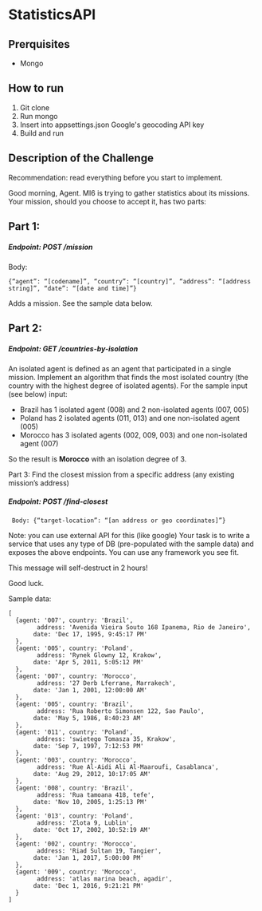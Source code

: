 # StatisticsAPI

## Prerquisites
* Mongo 
## How to run
1. Git clone
2. Run mongo
3. Insert into appsettings.json Google's geocoding API key
4. Build and run
 
## Description of the Challenge
Recommendation: read everything before you start to implement.

Good morning, Agent. 
MI6 is trying to gather statistics about its missions.
Your mission, should you choose to accept it, has two parts:

## Part 1:
##### Endpoint: POST /mission
Body: 
```
{“agent”: “[codename]”, “country”: “[country]”, “address”: “[address string]”, “date”: “[date and time]”}
```
Adds a mission.
See the sample data below.

## Part 2: 
##### Endpoint: GET /countries-by-isolation

An isolated agent is defined as an agent that participated in a single mission.
Implement an algorithm that finds the most isolated country (the country with the highest degree of isolated agents).
For the sample input (see below) input:

* Brazil has 1 isolated agent (008) and 2 non-isolated agents (007, 005)
* Poland has 2 isolated agents (011, 013) and one non-isolated agent (005)
* Morocco has 3 isolated agents (002, 009, 003) and one non-isolated agent (007)

So the result is **Morocco** with an isolation degree of 3.

Part 3:
Find the closest mission from a specific address (any existing mission’s address)

##### Endpoint: POST /find-closest
```
 Body: {“target-location”: “[an address or geo coordinates]”}
```

Note: you can use external API for this (like google)
Your task is to write a service that uses any type of DB (pre-populated with the sample data) and exposes the above endpoints. You can use any framework you see fit.

This message will self-destruct in 2 hours!

Good luck.



Sample data:

```
[
  {agent: '007', country: 'Brazil', 
        address: 'Avenida Vieira Souto 168 Ipanema, Rio de Janeiro',
       date: 'Dec 17, 1995, 9:45:17 PM'
  },
  {agent: '005', country: 'Poland', 
        address: 'Rynek Glowny 12, Krakow',
       date: 'Apr 5, 2011, 5:05:12 PM'
  },
  {agent: '007', country: 'Morocco', 
        address: '27 Derb Lferrane, Marrakech',
       date: 'Jan 1, 2001, 12:00:00 AM'
  },
  {agent: '005', country: 'Brazil', 
        address: 'Rua Roberto Simonsen 122, Sao Paulo',
       date: 'May 5, 1986, 8:40:23 AM'
  },
  {agent: '011', country: 'Poland', 
        address: 'swietego Tomasza 35, Krakow',
       date: 'Sep 7, 1997, 7:12:53 PM'
  },
  {agent: '003', country: 'Morocco', 
        address: 'Rue Al-Aidi Ali Al-Maaroufi, Casablanca',
       date: 'Aug 29, 2012, 10:17:05 AM'
  },
  {agent: '008', country: 'Brazil', 
        address: 'Rua tamoana 418, tefe',
       date: 'Nov 10, 2005, 1:25:13 PM'
  },
  {agent: '013', country: 'Poland', 
        address: 'Zlota 9, Lublin',
       date: 'Oct 17, 2002, 10:52:19 AM'
  },
  {agent: '002', country: 'Morocco', 
        address: 'Riad Sultan 19, Tangier',
       date: 'Jan 1, 2017, 5:00:00 PM'
  },
  {agent: '009', country: 'Morocco', 
        address: 'atlas marina beach, agadir',
       date: 'Dec 1, 2016, 9:21:21 PM'
  }
]

``` 


